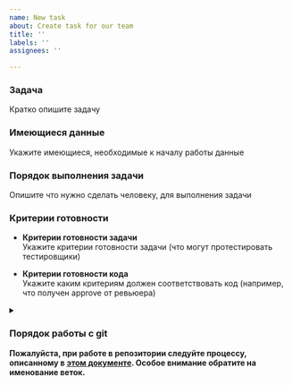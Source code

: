 ```yaml
---
name: New task
about: Create task for our team
title: ''
labels: ''
assignees: ''

---
```


### Задача
Кратко опишите задачу

### Имеющиеся данные
Укажите имеющиеся, необходимые к началу работы данные 

### Порядок выполнения задачи
Опишите что нужно сделать человеку, для выполнения задачи

### Критерии готовности
- **Критерии готовности задачи**  
Укажите критерии готовности задачи (что могут протестировать тестировщики)


- **Критерии готовности кода**  
Укажите каким критериям должен соответствовать код (например, что получен approve от ревьюера) 

<details><summary><h3>Порядок работы с git</h3>  

<b>Пожалуйста, при работе в репозитории следуйте процессу, описанному в [этом документе](https://www.notion.so/afisha-06e7b5c3ca0d4fd08631f30f2b42b2fb). Особое внимание обратите на именование веток.</b>
</summary> 

1. В интерфейсе задачи, справа от описания, в графе <em>Assignees</em> нажать на ссылку <em>assign yourself</em>
2. Отбранчеваться (создать ветку) от ветки <b><em>main</em></b>.
3. Выполнить задачу по секции "Порядок выполнения задачи"
4. Создать пуллреквест в ветку <b><em>main</em></b>
5. Запросить код ревью от лида команды
6. Дождаться аппрува от лида команды
7. Смержить пуллреквест в ветку <b><em>main</em></b>
8. Закрыть задачу
    1. Если тестировщик нашел проблемы - поправить их в отдельной ветке (назовите её как указано в [этом документе](https://www.notion.so/afisha-06e7b5c3ca0d4fd08631f30f2b42b2fb)), которую нужно создать от самой свежей версии ветки main
    2. Влить данную ветку в ветку, с которой вы работали изначально
    3. Создать пуллреквест в ветку **<em>main</em>**
    4. Дождаться аппрува от лида команды
9. Принять благодарность от лида команды и всей команды Afisha Peredelano
</details>
